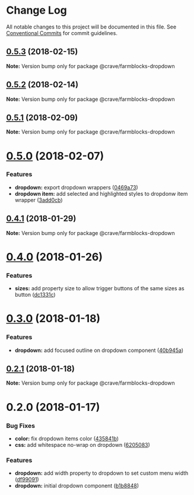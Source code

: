 # Change Log

All notable changes to this project will be documented in this file.
See [Conventional Commits](https://conventionalcommits.org) for commit guidelines.

<a name="0.5.3"></a>
## [0.5.3](https://github.com/CraveFood/farmblocks/compare/@crave/farmblocks-dropdown@0.5.2...@crave/farmblocks-dropdown@0.5.3) (2018-02-15)




**Note:** Version bump only for package @crave/farmblocks-dropdown

<a name="0.5.2"></a>
## [0.5.2](https://github.com/CraveFood/farmblocks/compare/@crave/farmblocks-dropdown@0.5.1...@crave/farmblocks-dropdown@0.5.2) (2018-02-14)




**Note:** Version bump only for package @crave/farmblocks-dropdown

<a name="0.5.1"></a>
## [0.5.1](https://github.com/CraveFood/farmblocks/compare/@crave/farmblocks-dropdown@0.5.0...@crave/farmblocks-dropdown@0.5.1) (2018-02-09)




**Note:** Version bump only for package @crave/farmblocks-dropdown

<a name="0.5.0"></a>
# [0.5.0](https://github.com/CraveFood/farmblocks/compare/@crave/farmblocks-dropdown@0.4.1...@crave/farmblocks-dropdown@0.5.0) (2018-02-07)


### Features

* **dropdown:** export dropdown wrappers ([0469a73](https://github.com/CraveFood/farmblocks/commit/0469a73))
* **dropdown item:** add selected and highlighted styles to dropdonw item wrapper ([3add0cb](https://github.com/CraveFood/farmblocks/commit/3add0cb))




<a name="0.4.1"></a>
## [0.4.1](https://github.com/CraveFood/farmblocks/compare/@crave/farmblocks-dropdown@0.4.0...@crave/farmblocks-dropdown@0.4.1) (2018-01-29)




**Note:** Version bump only for package @crave/farmblocks-dropdown

<a name="0.4.0"></a>
# [0.4.0](https://github.com/CraveFood/farmblocks/compare/@crave/farmblocks-dropdown@0.3.0...@crave/farmblocks-dropdown@0.4.0) (2018-01-26)


### Features

* **sizes:** add property size to allow trigger buttons of the same sizes as button ([dc1331c](https://github.com/CraveFood/farmblocks/commit/dc1331c))




<a name="0.3.0"></a>
# [0.3.0](https://github.com/CraveFood/farmblocks/compare/@crave/farmblocks-dropdown@0.2.1...@crave/farmblocks-dropdown@0.3.0) (2018-01-18)


### Features

* **dropdown:** add focused outline on dropdown component ([40b945a](https://github.com/CraveFood/farmblocks/commit/40b945a))




<a name="0.2.1"></a>
## [0.2.1](https://github.com/CraveFood/farmblocks/compare/@crave/farmblocks-dropdown@0.2.0...@crave/farmblocks-dropdown@0.2.1) (2018-01-18)




**Note:** Version bump only for package @crave/farmblocks-dropdown

<a name="0.2.0"></a>
# 0.2.0 (2018-01-17)


### Bug Fixes

* **color:** fix dropdown items color ([435841b](https://github.com/CraveFood/farmblocks/commit/435841b))
* **css:** add whitespace no-wrap on dropdown ([6205083](https://github.com/CraveFood/farmblocks/commit/6205083))


### Features

* **dropdown:** add width property to dropdown to set custom menu width ([df99091](https://github.com/CraveFood/farmblocks/commit/df99091))
* **dropdown:** initial dropdown component ([b1b8848](https://github.com/CraveFood/farmblocks/commit/b1b8848))
